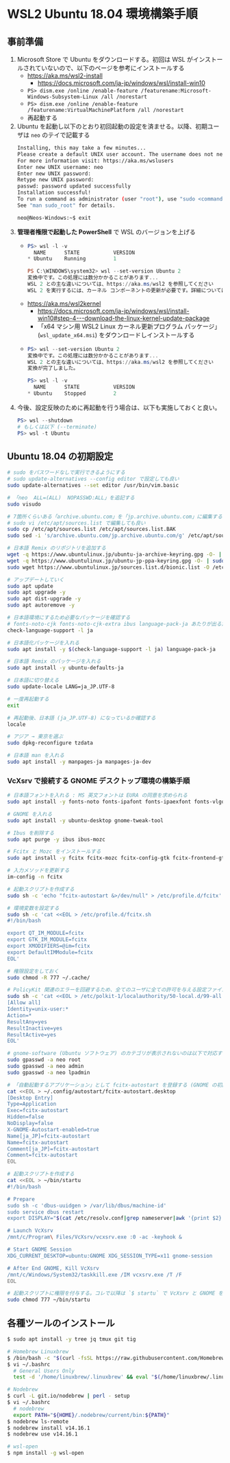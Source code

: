 # WSL2 Ubuntu 18.04 環境構築手順


## 事前準備

1. Microsoft Store で Ubuntu をダウンロードする。初回は WSL がインストールされていないので、以下のページを参考にインストールする
    - <https://aka.ms/wsl2-install>
        - <https://docs.microsoft.com/ja-jp/windows/wsl/install-win10>
    - `PS> dism.exe /online /enable-feature /featurename:Microsoft-Windows-Subsystem-Linux /all /norestart`
    - `PS> dism.exe /online /enable-feature /featurename:VirtualMachinePlatform /all /norestart`
    - 再起動する
2. Ubuntu を起動し以下のとおり初回起動の設定を済ませる。以降、初期ユーザは `neo` のテイで記載する
   ```bash
   Installing, this may take a few minutes...
   Please create a default UNIX user account. The username does not need to match your Windows username.
   For more information visit: https://aka.ms/wslusers
   Enter new UNIX username: neo
   Enter new UNIX password:
   Retype new UNIX password:
   passwd: password updated successfully
   Installation successful!
   To run a command as administrator (user "root"), use "sudo <command>".
   See "man sudo_root" for details.
   
   neo@Neos-Windows:~$ exit
   ```
3. __管理者権限で起動した PowerShell__ で WSL のバージョンを上げる
    - ```ps1
      PS> wsl -l -v
        NAME      STATE           VERSION
      * Ubuntu    Running         1
      
      PS C:\WINDOWS\system32> wsl --set-version Ubuntu 2
      変換中です。この処理には数分かかることがあります...
      WSL 2 との主な違いについては、https://aka.ms/wsl2 を参照してください
      WSL 2 を実行するには、カーネル コンポーネントの更新が必要です。詳細については https://aka.ms/wsl2kernel を参照してください
      ```
    - <https://aka.ms/wsl2kernel>
        - https://docs.microsoft.com/ja-jp/windows/wsl/install-win10#step-4---download-the-linux-kernel-update-package
        - 「x64 マシン用 WSL2 Linux カーネル更新プログラム パッケージ」(`wsl_update_x64.msi`) をダウンロードしインストールする
    - ```ps1
      PS> wsl --set-version Ubuntu 2
      変換中です。この処理には数分かかることがあります...
      WSL 2 との主な違いについては、https://aka.ms/wsl2 を参照してください
      変換が完了しました。
      
      PS> wsl -l -v
        NAME      STATE           VERSION
      * Ubuntu    Stopped         2
      ```
4. 今後、設定反映のために再起動を行う場合は、以下も実施しておくと良い。
   ```ps1
   PS> wsl --shutdown
   # もしくは以下 (--terminate)
   PS> wsl -t Ubuntu
   ```


## Ubuntu 18.04 の初期設定

```bash
# sudo をパスワードなしで実行できるようにする
# sudo update-alternatives --config editor で設定しても良い
sudo update-alternatives --set editor /usr/bin/vim.basic

# 「neo  ALL=(ALL)  NOPASSWD:ALL」を追記する
sudo visudo

# 7箇所くらいある「archive.ubuntu.com」を「jp.archive.ubuntu.com」に編集する
# sudo vi /etc/apt/sources.list で編集しても良い
sudo cp /etc/apt/sources.list /etc/apt/sources.list.BAK
sudo sed -i 's/archive.ubuntu.com/jp.archive.ubuntu.com/g' /etc/apt/sources.list

# 日本語 Remix のリポジトリを追加する
wget -q https://www.ubuntulinux.jp/ubuntu-ja-archive-keyring.gpg -O- | sudo apt-key add -
wget -q https://www.ubuntulinux.jp/ubuntu-jp-ppa-keyring.gpg -O- | sudo apt-key add -
sudo wget https://www.ubuntulinux.jp/sources.list.d/bionic.list -O /etc/apt/sources.list.d/ubuntu-ja.list

# アップデートしていく
sudo apt update
sudo apt upgrade -y
sudo apt dist-upgrade -y
sudo apt autoremove -y

# 日本語環境にするため必要なパッケージを確認する
# fonts-noto-cjk fonts-noto-cjk-extra ibus language-pack-ja あたりが出るだろうか
check-language-support -l ja

# 日本語化パッケージを入れる
sudo apt install -y $(check-language-support -l ja) language-pack-ja

# 日本語 Remix のパッケージを入れる
sudo apt install -y ubuntu-defaults-ja

# 日本語に切り替える
sudo update-locale LANG=ja_JP.UTF-8

# 一度再起動する
exit

# 再起動後、日本語 (ja_JP.UTF-8) になっているか確認する
locale

# アジア → 東京を選ぶ
sudo dpkg-reconfigure tzdata

# 日本語 man を入れる
sudo apt install -y manpages-ja manpages-ja-dev
```

### VcXsrv で接続する GNOME デスクトップ環境の構築手順

```bash
# 日本語フォントを入れる : MS 英文フォントは EURA の同意を求められる
sudo apt install -y fonts-noto fonts-ipafont fonts-ipaexfont fonts-vlgothic fonts-takao ttf-mscorefonts-installer

# GNOME を入れる
sudo apt install -y ubuntu-desktop gnome-tweak-tool

# Ibus を削除する
sudo apt purge -y ibus ibus-mozc

# Fcitx と Mozc をインストールする
sudo apt install -y fcitx fcitx-mozc fcitx-config-gtk fcitx-frontend-gtk2 fcitx-frontend-gtk3 fcitx-frontend-qt4 fcitx-frontend-qt5 fcitx-ui-classic kde-config-fcitx mozc-utils-gui dbus-x11

# 入力メソッドを更新する
im-config -n fcitx

# 起動スクリプトを作成する
sudo sh -c 'echo "fcitx-autostart &>/dev/null" > /etc/profile.d/fcitx'

# 環境変数を設定する
sudo sh -c 'cat <<EOL > /etc/profile.d/fcitx.sh
#!/bin/bash

export QT_IM_MODULE=fcitx
export GTK_IM_MODULE=fcitx
export XMODIFIERS=@im=fcitx
export DefaultIMModule=fcitx
EOL'

# 権限設定をしておく
sudo chmod -R 777 ~/.cache/

# PolicyKit 関連のエラーを回避するため、全てのユーザに全ての許可を与える設定ファイルを作成する
sudo sh -c 'cat <<EOL > /etc/polkit-1/localauthority/50-local.d/99-all.pkla
[Allow all]
Identity=unix-user:*
Action=*
ResultAny=yes
ResultInactive=yes
ResultActive=yes
EOL'

# gnome-software (Ubuntu ソフトウェア) のカテゴリが表示されないのは以下で対応する
sudo gpasswd -a neo root
sudo gpasswd -a neo admin
sudo gpasswd -a neo lpadmin

# 「自動起動するアプリケーション」として fcitx-autostart を登録する (GNOME の初回起動後、GUI 上で設定しても良い)
cat <<EOL > ~/.config/autostart/fcitx-autostart.desktop
[Desktop Entry]
Type=Application
Exec=fcitx-autostart
Hidden=false
NoDisplay=false
X-GNOME-Autostart-enabled=true
Name[ja_JP]=fcitx-autostart
Name=fcitx-autostart
Comment[ja_JP]=fcitx-autostart
Comment=fcitx-autostart
EOL

# 起動スクリプトを作成する
cat <<EOL > ~/bin/startu
#!/bin/bash

# Prepare
sudo sh -c 'dbus-uuidgen > /var/lib/dbus/machine-id'
sudo service dbus restart
export DISPLAY="$(cat /etc/resolv.conf|grep nameserver|awk '{print $2}'):0"

# Launch VcXsrv
/mnt/c/Program\ Files/VcXsrv/vcxsrv.exe :0 -ac -keyhook &

# Start GNOME Session
XDG_CURRENT_DESKTOP=ubuntu:GNOME XDG_SESSION_TYPE=x11 gnome-session

# After End GNOME, Kill VcXsrv
/mnt/c/Windows/System32/taskkill.exe /IM vcxsrv.exe /T /F
EOL

# 起動スクリプトに権限を付与する。コレで以降は `$ startu` で VcXsrv と GNOME を同時起動できるようになる
sudo chmod 777 ~/bin/startu
```


## 各種ツールのインストール

```bash
$ sudo apt install -y tree jq tmux git tig

# Homebrew Linuxbrew
$ /bin/bash -c "$(curl -fsSL https://raw.githubusercontent.com/Homebrew/install/master/install.sh)"
$ vi ~/.bashrc
  # General Users Only
  test -d '/home/linuxbrew/.linuxbrew' && eval "$(/home/linuxbrew/.linuxbrew/bin/brew shellenv)"

# Nodebrew
$ curl -L git.io/nodebrew | perl - setup
$ vi ~/.bashrc
  # nodebrew
  export PATH="${HOME}/.nodebrew/current/bin:${PATH}"
$ nodebrew ls-remote
$ nodebrew install v14.16.1
$ nodebrew use v14.16.1

# wsl-open
$ npm install -g wsl-open
```
